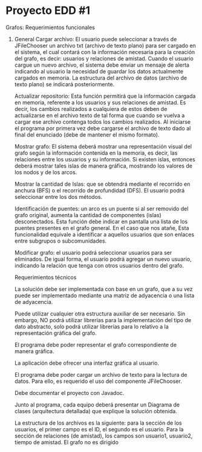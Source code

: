 # Proyecto EDD #1

Grafos:
Requerimientos funcionales
1.  General
      Cargar archivo: El usuario puede seleccionar a través de JFileChooser un archivo txt (archivo de texto plano) para ser cargado en el sistema, el cual contará con la información necesaria para la creación del grafo,  es decir: usuarios y relaciones de amistad. Cuando el usuario cargue un nuevo archivo, el sistema debe enviar un mensaje de alerta indicando al usuario la necesidad de guardar los datos actualmente cargados en memoria. La estructura del archivo de datos (archivo de texto plano) se indicará posteriormente. 
     
      Actualizar repositorio:  Esta función permitirá que la información cargada en memoria, referente a los usuarios y sus relaciones de amistad. Es decir, los cambios realizados a cualquiera de estos deben de actualizarse en el archivo texto de tal forma que cuando se vuelva a cargar ese archivo contenga  todos los cambios realizados. Al iniciarse el programa por primera vez debe cargarse el archivo de texto dado al final del enunciado (debe de mantener el mismo formato).
      
      Mostrar grafo: El sistema deberá mostrar una representación visual del grafo según la información contenida en la memoria, es decir, las relaciones entre los usuarios y su información. Si existen islas, entonces deberá mostrar tales islas de manera gráfica, mostrando los valores de los nodos  y de los arcos.
      
      Mostrar la cantidad de Islas: que se obtendrá mediante el recorrido en anchura (BFS) o el recorrido de profundidad (DFS). El usuario podrá seleccionar entre los dos métodos. 
      
      Identificación de puentes: un arco es un puente si al ser removido del grafo original, aumenta la cantidad de componentes (islas) desconectados. Esta función debe indicar en pantalla una lista de los puentes presentes en el grafo general. En el caso que nos atañe, Esta funcionalidad equivale a identificar a aquellos usuarios que son enlaces entre subgrupos o subcomunidades.
      
      Modificar grafo:  el usuario podrá seleccionar usuarios para ser eliminados. De igual forma, el usuario podrá agregar un nuevo usuario, indicando la relación que tenga con otros usuarios dentro del grafo.
      
      Requerimientos técnicos
      
      La solución debe ser implementada con base en un grafo, que a su vez puede ser implementado mediante una matriz de adyacencia o una lista de adyacencia.
      
      Puede utilizar cualquier otra estructura auxiliar de ser necesario. Sin embargo, NO podrá utilizar librerías para la implementación del tipo de dato abstracto, solo podrá utilizar librerías para lo relativo a la representación gráfica del grafo.
      
      El programa debe poder representar el grafo correspondiente de manera gráfica. 
      
      La aplicación debe ofrecer una interfaz gráfica al usuario.
      
      El programa debe poder cargar un archivo de texto para la lectura de datos. Para ello, es requerido el uso del componente JFileChooser.
      
      Debe documentar el proyecto con Javadoc.
      
      Junto al programa, cada equipo deberá presentar un Diagrama de clases (arquitectura detallada) que explique la solución obtenida.  
      
      La estructura de los archivos es la siguiente: para la sección de los usuarios, el primer campo es el ID, el segundo es el usuario. Para la sección de relaciones (de amistad), los campos son usuario1, usuario2, tiempo de amistad. El grafo no es dirigido
